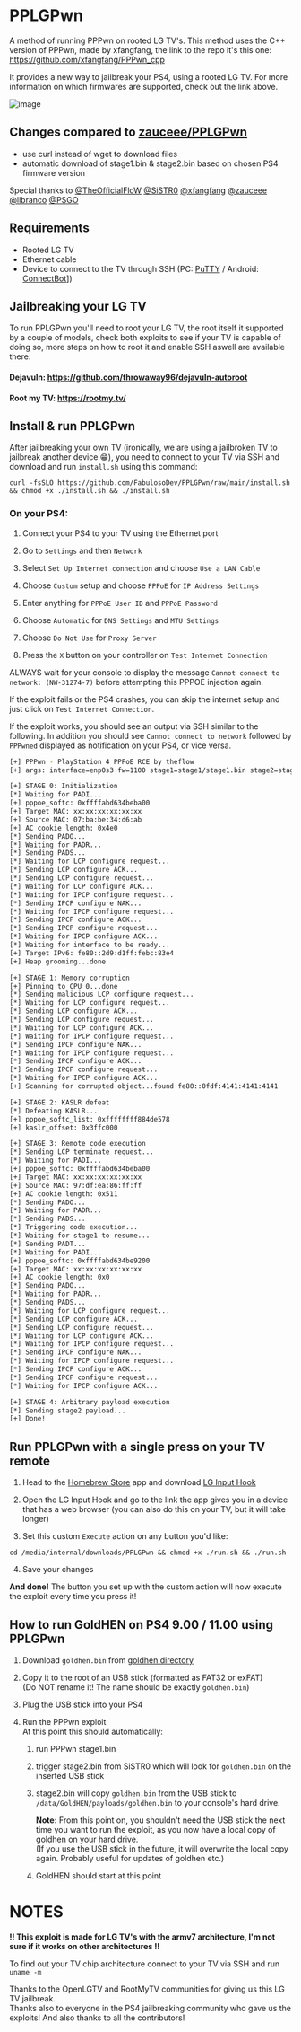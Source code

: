 # PPLGPwn
A method of running PPPwn on rooted LG TV's.
This method uses the C++ version of PPPwn, made by xfangfang, the link to the repo it's this one:
https://github.com/xfangfang/PPPwn_cpp

It provides a new way to jailbreak your PS4, using a rooted LG TV.
For more information on which firmwares are supported, check out the link above.

![image](https://github.com/FabulosoDev/PPLGPwn/assets/113933725/e971217e-9847-47b7-b3d9-92ad85f050c1)

## Changes compared to [zauceee/PPLGPwn](https://github.com/zauceee/PPLGPwn)
- use curl instead of wget to download files
- automatic download of stage1.bin & stage2.bin based on chosen PS4 firmware version

Special thanks to [@TheOfficialFloW](https://github.com/TheOfficialFloW) [@SiSTR0](https://github.com/SiSTR0) [@xfangfang](https://github.com/xfangfang) [@zauceee](https://github.com/zauceee) [@llbranco](https://github.com/llbranco) [@PSGO](https://github.com/PSGO)

## Requirements
- Rooted LG TV
- Ethernet cable
- Device to connect to the TV through SSH (PC: [PuTTY](https://www.chiark.greenend.org.uk/~sgtatham/putty/latest.html) / Android: [ConnectBot](https://play.google.com/store/apps/details?id=org.connectbot)])

## Jailbreaking your LG TV

To run PPLGPwn you'll need to root your LG TV, the root itself it supported by a couple of models, check both exploits to see if your TV is capable of doing so, more steps on how to root it and enable SSH aswell are available there:
#### Dejavuln: https://github.com/throwaway96/dejavuln-autoroot
#### Root my TV: https://rootmy.tv/

## Install & run PPLGPwn

After jailbreaking your own TV (ironically, we are using a jailbroken TV to jailbreak another device 😁), you need to connect to your TV via SSH and download and run `install.sh` using this command:

```
curl -fsSLO https://github.com/FabulosoDev/PPLGPwn/raw/main/install.sh && chmod +x ./install.sh && ./install.sh
```

### On your PS4:
1. Connect your PS4 to your TV using the Ethernet port

2. Go to `Settings` and then `Network`

3. Select `Set Up Internet connection` and choose `Use a LAN Cable`

4. Choose `Custom` setup and choose `PPPoE` for `IP Address Settings`

5. Enter anything for `PPPoE User ID` and `PPPoE Password`

6. Choose `Automatic` for `DNS Settings` and `MTU Settings`

7. Choose `Do Not Use` for `Proxy Server`

8. Press the `X` button on your controller on `Test Internet Connection`

ALWAYS wait for your console to display the message `Cannot connect to network: (NW-31274-7)` before attempting this PPPOE injection again.

If the exploit fails or the PS4 crashes, you can skip the internet setup and just click on `Test Internet Connection`.

If the exploit works, you should see an output via SSH similar to the following. In addition you should see `Cannot connect to network` followed by `PPPwned` displayed as notification on your PS4, or vice versa.

```sh
[+] PPPwn - PlayStation 4 PPPoE RCE by theflow
[+] args: interface=enp0s3 fw=1100 stage1=stage1/stage1.bin stage2=stage2/stage2.bin

[+] STAGE 0: Initialization
[*] Waiting for PADI...
[+] pppoe_softc: 0xffffabd634beba00
[+] Target MAC: xx:xx:xx:xx:xx:xx
[+] Source MAC: 07:ba:be:34:d6:ab
[+] AC cookie length: 0x4e0
[*] Sending PADO...
[*] Waiting for PADR...
[*] Sending PADS...
[*] Waiting for LCP configure request...
[*] Sending LCP configure ACK...
[*] Sending LCP configure request...
[*] Waiting for LCP configure ACK...
[*] Waiting for IPCP configure request...
[*] Sending IPCP configure NAK...
[*] Waiting for IPCP configure request...
[*] Sending IPCP configure ACK...
[*] Sending IPCP configure request...
[*] Waiting for IPCP configure ACK...
[*] Waiting for interface to be ready...
[+] Target IPv6: fe80::2d9:d1ff:febc:83e4
[+] Heap grooming...done

[+] STAGE 1: Memory corruption
[+] Pinning to CPU 0...done
[*] Sending malicious LCP configure request...
[*] Waiting for LCP configure request...
[*] Sending LCP configure ACK...
[*] Sending LCP configure request...
[*] Waiting for LCP configure ACK...
[*] Waiting for IPCP configure request...
[*] Sending IPCP configure NAK...
[*] Waiting for IPCP configure request...
[*] Sending IPCP configure ACK...
[*] Sending IPCP configure request...
[*] Waiting for IPCP configure ACK...
[+] Scanning for corrupted object...found fe80::0fdf:4141:4141:4141

[+] STAGE 2: KASLR defeat
[*] Defeating KASLR...
[+] pppoe_softc_list: 0xffffffff884de578
[+] kaslr_offset: 0x3ffc000

[+] STAGE 3: Remote code execution
[*] Sending LCP terminate request...
[*] Waiting for PADI...
[+] pppoe_softc: 0xffffabd634beba00
[+] Target MAC: xx:xx:xx:xx:xx:xx
[+] Source MAC: 97:df:ea:86:ff:ff
[+] AC cookie length: 0x511
[*] Sending PADO...
[*] Waiting for PADR...
[*] Sending PADS...
[*] Triggering code execution...
[*] Waiting for stage1 to resume...
[*] Sending PADT...
[*] Waiting for PADI...
[+] pppoe_softc: 0xffffabd634be9200
[+] Target MAC: xx:xx:xx:xx:xx:xx
[+] AC cookie length: 0x0
[*] Sending PADO...
[*] Waiting for PADR...
[*] Sending PADS...
[*] Waiting for LCP configure request...
[*] Sending LCP configure ACK...
[*] Sending LCP configure request...
[*] Waiting for LCP configure ACK...
[*] Waiting for IPCP configure request...
[*] Sending IPCP configure NAK...
[*] Waiting for IPCP configure request...
[*] Sending IPCP configure ACK...
[*] Sending IPCP configure request...
[*] Waiting for IPCP configure ACK...

[+] STAGE 4: Arbitrary payload execution
[*] Sending stage2 payload...
[+] Done!
```

## Run PPLGPwn with a single press on your TV remote
1. Head to the [Homebrew Store](https://www.webosbrew.org/) app and download [LG Input Hook](https://repo.webosbrew.org/apps/org.webosbrew.inputhook/)

2. Open the LG Input Hook and go to the link the app gives you in a device that has a web browser (you can also do this on your TV, but it will take longer)

3. Set this custom `Execute` action on any button you'd like:

```
cd /media/internal/downloads/PPLGPwn && chmod +x ./run.sh && ./run.sh
```   

4. Save your changes

**And done!** The button you set up with the custom action will now execute the exploit every time you press it!

## How to run GoldHEN on PS4 9.00 / 11.00 using PPLGPwn
1. Download `goldhen.bin` from [goldhen directory](https://github.com/FabulosoDev/PPLGPwn/tree/main/goldhen) 

2. Copy it to the root of an USB stick (formatted as FAT32 or exFAT)  
(Do NOT rename it! The name should be exactly `goldhen.bin`)

3. Plug the USB stick into your PS4
    
4. Run the PPPwn exploit  
    At this point this should automatically:
    1. run PPPwn stage1.bin

    2. trigger stage2.bin from SiSTR0 which will look for `goldhen.bin` on the inserted USB stick

    3. stage2.bin will copy `goldhen.bin` from the USB stick to `/data/GoldHEN/payloads/goldhen.bin` to your console's hard drive.

         **Note:** From this point on, you shouldn't need the USB stick the next time you want to run the exploit, as you now have a local copy of goldhen on your hard drive.  
        (If you use the USB stick in the future, it will overwrite the local copy again. Probably useful for updates of goldhen etc.)
        
    4. GoldHEN should start at this point

# NOTES
**!! This exploit is made for LG TV's with the armv7 architecture, I'm not sure if it works on other architectures !!**

To find out your TV chip architecture connect to your TV via SSH and run `uname -m`

Thanks to the OpenLGTV and RootMyTV communities for giving us this LG TV jailbreak.  
Thanks also to everyone in the PS4 jailbreaking community who gave us the exploits!
And also thanks to all the contributors!
